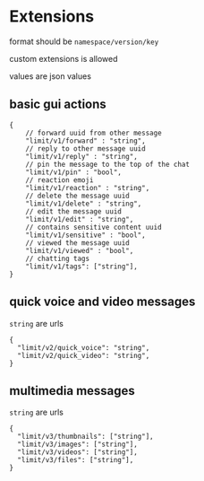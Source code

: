 # Extensions

format should be `namespace/version/key`

custom extensions is allowed

values are json values

## basic gui actions

```json5
{
    // forward uuid from other message
    "limit/v1/forward" : "string",
    // reply to other message uuid
    "limit/v1/reply" : "string",
    // pin the message to the top of the chat
    "limit/v1/pin" : "bool",
    // reaction emoji
    "limit/v1/reaction" : "string",
    // delete the message uuid
    "limit/v1/delete" : "string",
    // edit the message uuid
    "limit/v1/edit" : "string",
    // contains sensitive content uuid
    "limit/v1/sensitive" : "bool",
    // viewed the message uuid
    "limit/v1/viewed" : "bool",
    // chatting tags
    "limit/v1/tags": ["string"],
}
```

## quick voice and video messages

`string` are urls

```json5
{
  "limit/v2/quick_voice": "string",
  "limit/v2/quick_video": "string",
}
```

## multimedia messages

`string` are urls

```json5
{
  "limit/v3/thumbnails": ["string"],
  "limit/v3/images": ["string"],
  "limit/v3/videos": ["string"],
  "limit/v3/files": ["string"],
}
```
